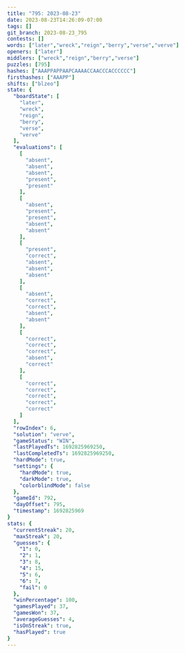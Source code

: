 ```yaml
---
title: "795: 2023-08-23"
date: 2023-08-23T14:26:09-07:00
tags: []
git_branch: 2023-08-23_795
contests: []
words: ["later","wreck","reign","berry","verse","verve"]
openers: ["later"]
middlers: ["wreck","reign","berry","verse"]
puzzles: [795]
hashes: ["AAAPPAPPAAPCAAAACCAACCCACCCCCC"]
firsthashes: ["AAAPP"]
shifts: ["blzeo"]
state: {
  "boardState": [
    "later",
    "wreck",
    "reign",
    "berry",
    "verse",
    "verve"
  ],
  "evaluations": [
    [
      "absent",
      "absent",
      "absent",
      "present",
      "present"
    ],
    [
      "absent",
      "present",
      "present",
      "absent",
      "absent"
    ],
    [
      "present",
      "correct",
      "absent",
      "absent",
      "absent"
    ],
    [
      "absent",
      "correct",
      "correct",
      "absent",
      "absent"
    ],
    [
      "correct",
      "correct",
      "correct",
      "absent",
      "correct"
    ],
    [
      "correct",
      "correct",
      "correct",
      "correct",
      "correct"
    ]
  ],
  "rowIndex": 6,
  "solution": "verve",
  "gameStatus": "WIN",
  "lastPlayedTs": 1692825969250,
  "lastCompletedTs": 1692825969250,
  "hardMode": true,
  "settings": {
    "hardMode": true,
    "darkMode": true,
    "colorblindMode": false
  },
  "gameId": 792,
  "dayOffset": 795,
  "timestamp": 1692825969
}
stats: {
  "currentStreak": 20,
  "maxStreak": 20,
  "guesses": {
    "1": 0,
    "2": 1,
    "3": 8,
    "4": 15,
    "5": 6,
    "6": 7,
    "fail": 0
  },
  "winPercentage": 100,
  "gamesPlayed": 37,
  "gamesWon": 37,
  "averageGuesses": 4,
  "isOnStreak": true,
  "hasPlayed": true
}
---
```

<!-- more -->

